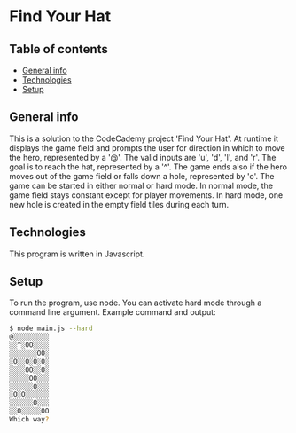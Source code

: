 # Find Your Hat

## Table of contents

* [General info](#general-info)
* [Technologies](#technologies)
* [Setup](#setup)

## General info

This is a solution to the CodeCademy project 'Find Your Hat'. At runtime it displays the game field and prompts the user for direction in which to move the hero, represented by a '@'. The valid inputs are 'u', 'd', 'l', and 'r'. The goal is to reach the hat, represented by a '^'. The game
ends also if the hero moves out of the game field or falls down a hole, represented by 'o'.
The game can be started in either normal or hard mode. In normal mode, the game field stays constant except for player movements. In hard mode, one new hole is
created in the empty field tiles during each turn.

## Technologies

This program is written in Javascript.

## Setup

To run the program, use node. You can activate hard mode through a command line argument. Example command and output:

``` sh
$ node main.js --hard
@░░░░░░░░░
░░^░OO░░░░
░░░░░░░OO░
░O░░O░O░O░
░░░░OO░░O░
░░░░░OO░░░
░░░░░░O░░░
░O░O░░░░░░
░░░░░░O░░░
░░O░░░░░OO
Which way?
```
